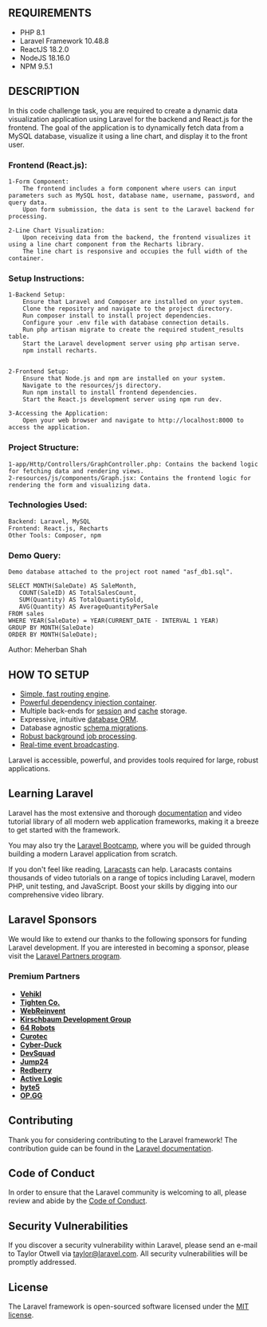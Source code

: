 ## REQUIREMENTS

- PHP 8.1
- Laravel   Framework 10.48.8
- ReactJS   18.2.0
- NodeJS    18.16.0
- NPM       9.5.1

## DESCRIPTION

In this code challenge task, you are required to create a dynamic data visualization application using Laravel for the backend and React.js for the frontend. The goal of the application is to dynamically fetch data from a MySQL database, visualize it using a line chart, and display it to the front user.


### Frontend (React.js):
    1-Form Component:
        The frontend includes a form component where users can input parameters such as MySQL host, database name, username, password, and query data.
        Upon form submission, the data is sent to the Laravel backend for processing.

    2-Line Chart Visualization:
        Upon receiving data from the backend, the frontend visualizes it using a line chart component from the Recharts library.
        The line chart is responsive and occupies the full width of the container.

### Setup Instructions:
    1-Backend Setup:
        Ensure that Laravel and Composer are installed on your system.
        Clone the repository and navigate to the project directory.
        Run composer install to install project dependencies.
        Configure your .env file with database connection details.
        Run php artisan migrate to create the required student_results table.
        Start the Laravel development server using php artisan serve.
        npm install recharts.


    2-Frontend Setup:
        Ensure that Node.js and npm are installed on your system.
        Navigate to the resources/js directory.
        Run npm install to install frontend dependencies.
        Start the React.js development server using npm run dev.

    3-Accessing the Application:
        Open your web browser and navigate to http://localhost:8000 to access the application.


### Project Structure:
    1-app/Http/Controllers/GraphController.php: Contains the backend logic for fetching data and rendering views.
    2-resources/js/components/Graph.jsx: Contains the frontend logic for rendering the form and visualizing data.

### Technologies Used:
    Backend: Laravel, MySQL
    Frontend: React.js, Recharts
    Other Tools: Composer, npm

### Demo Query:
    
    Demo database attached to the project root named "asf_db1.sql".
    
    SELECT MONTH(SaleDate) AS SaleMonth, 
       COUNT(SaleID) AS TotalSalesCount, 
       SUM(Quantity) AS TotalQuantitySold, 
       AVG(Quantity) AS AverageQuantityPerSale 
    FROM sales 
    WHERE YEAR(SaleDate) = YEAR(CURRENT_DATE - INTERVAL 1 YEAR) 
    GROUP BY MONTH(SaleDate) 
    ORDER BY MONTH(SaleDate);
    

Author:
Meherban Shah


## HOW TO SETUP

- [Simple, fast routing engine](https://laravel.com/docs/routing).
- [Powerful dependency injection container](https://laravel.com/docs/container).
- Multiple back-ends for [session](https://laravel.com/docs/session) and [cache](https://laravel.com/docs/cache) storage.
- Expressive, intuitive [database ORM](https://laravel.com/docs/eloquent).
- Database agnostic [schema migrations](https://laravel.com/docs/migrations).
- [Robust background job processing](https://laravel.com/docs/queues).
- [Real-time event broadcasting](https://laravel.com/docs/broadcasting).

Laravel is accessible, powerful, and provides tools required for large, robust applications.

## Learning Laravel

Laravel has the most extensive and thorough [documentation](https://laravel.com/docs) and video tutorial library of all modern web application frameworks, making it a breeze to get started with the framework.

You may also try the [Laravel Bootcamp](https://bootcamp.laravel.com), where you will be guided through building a modern Laravel application from scratch.

If you don't feel like reading, [Laracasts](https://laracasts.com) can help. Laracasts contains thousands of video tutorials on a range of topics including Laravel, modern PHP, unit testing, and JavaScript. Boost your skills by digging into our comprehensive video library.

## Laravel Sponsors

We would like to extend our thanks to the following sponsors for funding Laravel development. If you are interested in becoming a sponsor, please visit the [Laravel Partners program](https://partners.laravel.com).

### Premium Partners

- **[Vehikl](https://vehikl.com/)**
- **[Tighten Co.](https://tighten.co)**
- **[WebReinvent](https://webreinvent.com/)**
- **[Kirschbaum Development Group](https://kirschbaumdevelopment.com)**
- **[64 Robots](https://64robots.com)**
- **[Curotec](https://www.curotec.com/services/technologies/laravel/)**
- **[Cyber-Duck](https://cyber-duck.co.uk)**
- **[DevSquad](https://devsquad.com/hire-laravel-developers)**
- **[Jump24](https://jump24.co.uk)**
- **[Redberry](https://redberry.international/laravel/)**
- **[Active Logic](https://activelogic.com)**
- **[byte5](https://byte5.de)**
- **[OP.GG](https://op.gg)**

## Contributing

Thank you for considering contributing to the Laravel framework! The contribution guide can be found in the [Laravel documentation](https://laravel.com/docs/contributions).

## Code of Conduct

In order to ensure that the Laravel community is welcoming to all, please review and abide by the [Code of Conduct](https://laravel.com/docs/contributions#code-of-conduct).

## Security Vulnerabilities

If you discover a security vulnerability within Laravel, please send an e-mail to Taylor Otwell via [taylor@laravel.com](mailto:taylor@laravel.com). All security vulnerabilities will be promptly addressed.

## License

The Laravel framework is open-sourced software licensed under the [MIT license](https://opensource.org/licenses/MIT).
